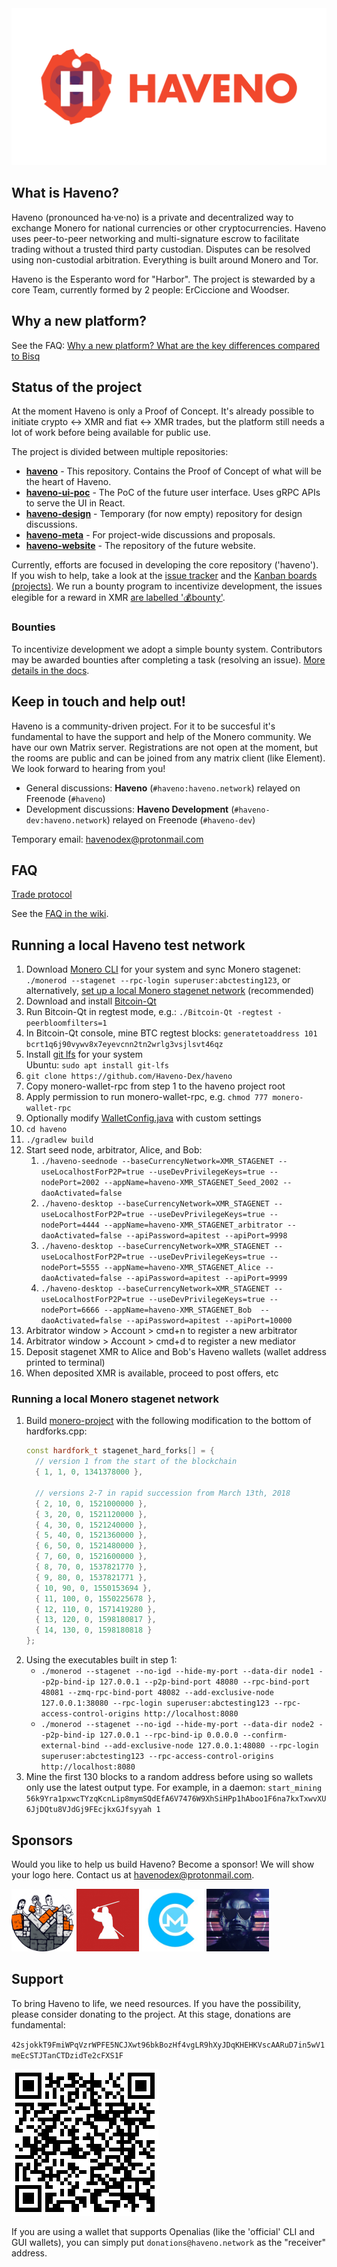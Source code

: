 <div align="center"> 
  <img src="https://raw.githubusercontent.com/haveno-dex/haveno-meta/721e52919b28b44d12b6e1e5dac57265f1c05cda/logo/haveno_logo_landscape.svg" alt="Haveno logo">
</div>

## What is Haveno?

Haveno (pronounced ha‧ve‧no) is a private and decentralized way to exchange Monero for national currencies or other cryptocurrencies. Haveno uses peer-to-peer networking and multi-signature escrow to facilitate trading without a trusted third party custodian. Disputes can be resolved using non-custodial arbitration. Everything is built around Monero and Tor.

Haveno is the Esperanto word for "Harbor". The project is stewarded by a core Team, currently formed by 2 people: ErCiccione and Woodser.

## Why a new platform?

See the FAQ: [Why a new platform? What are the key differences compared to Bisq](https://github.com/haveno-dex/haveno/wiki/FAQ#why-a-new-platform-what-are-the-key-differences-compared-to-bisq)

## Status of the project

At the moment Haveno is only a Proof of Concept. It's already possible to initiate crypto <-> XMR and fiat <-> XMR trades, but the platform still needs a lot of work before being available for public use.

The project is divided between multiple repositories:

- **[haveno](https://github.com/haveno-dex/haveno)** - This repository. Contains the Proof of Concept of what will be the heart of Haveno.
- **[haveno-ui-poc](https://github.com/haveno-dex/haveno-ui-poc)** - The PoC of the future user interface. Uses gRPC APIs to serve the UI in React.
- **[haveno-design](https://github.com/haveno-dex/haveno-design)** - Temporary (for now empty) repository for design discussions.
- **[haveno-meta](https://github.com/haveno-dex/haveno-meta)** - For project-wide discussions and proposals.
- **[haveno-website](https://github.com/haveno-dex/haveno-website)** - The repository of the future website.

Currently, efforts are focused in developing the core repository ('haveno'). If you wish to help, take a look at the [issue tracker](https://github.com/haveno-dex/haveno/issues) and the [Kanban boards (projects)](https://github.com/haveno-dex/haveno/projects). We run a bounty program to incentivize development, the issues elegible for a reward in XMR [are labelled '💰bounty'](https://github.com/haveno-dex/haveno/labels/%F0%9F%92%B0bounty).

### Bounties

To incentivize development we adopt a simple bounty system. Contributors may be awarded bounties after completing a task (resolving an issue). [More details in the docs](https://github.com/erciccione/haveno/blob/master/docs/bounties.md).

## Keep in touch and help out!

Haveno is a community-driven project. For it to be succesful it's fundamental to have the support and help of the Monero community. We have our own Matrix server. Registrations are not open at the moment, but the rooms are public and can be joined from any matrix client (like Element). We look forward to hearing from you!

- General discussions: **Haveno** (`#haveno:haveno.network`) relayed on Freenode (`#haveno`)
- Development discussions: **Haveno Development** (`#haveno-dev:haveno.network`) relayed on Freenode (`#haveno-dev`)

Temporary email: havenodex@protonmail.com

## FAQ

[Trade protocol](docs/trade-protocol.md)

See the [FAQ in the wiki](https://github.com/haveno-dex/haveno/wiki/FAQ).

## Running a local Haveno test network

1. Download [Monero CLI](https://www.getmonero.org/downloads/) for your system and sync Monero stagenet: `./monerod --stagenet --rpc-login superuser:abctesting123`, or alternatively, [set up a local Monero stagenet network](#running-a-local-monero-stagenet-network) (recommended)
3. Download and install [Bitcoin-Qt](https://bitcoin.org/en/download)
4. Run Bitcoin-Qt in regtest mode, e.g.: `./Bitcoin-Qt -regtest -peerbloomfilters=1`
5. In Bitcoin-Qt console, mine BTC regtest blocks: `generatetoaddress 101 bcrt1q6j90vywv8x7eyevcnn2tn2wrlg3vsjlsvt46qz`
6. Install [git lfs](https://git-lfs.github.com) for your system<br>
  Ubuntu: `sudo apt install git-lfs`
7. `git clone https://github.com/Haveno-Dex/haveno`
8. Copy monero-wallet-rpc from step 1 to the haveno project root
9. Apply permission to run monero-wallet-rpc, e.g. `chmod 777 monero-wallet-rpc`
10. Optionally modify [WalletConfig.java](core/src/main/java/bisq/core/btc/setup/WalletConfig.java) with custom settings
11. `cd haveno`
12. `./gradlew build`
13. Start seed node, arbitrator, Alice, and Bob:
    1. `./haveno-seednode --baseCurrencyNetwork=XMR_STAGENET --useLocalhostForP2P=true --useDevPrivilegeKeys=true --nodePort=2002 --appName=haveno-XMR_STAGENET_Seed_2002 --daoActivated=false`
    2. `./haveno-desktop --baseCurrencyNetwork=XMR_STAGENET --useLocalhostForP2P=true --useDevPrivilegeKeys=true --nodePort=4444 --appName=haveno-XMR_STAGENET_arbitrator --daoActivated=false --apiPassword=apitest --apiPort=9998`
    3. `./haveno-desktop --baseCurrencyNetwork=XMR_STAGENET --useLocalhostForP2P=true --useDevPrivilegeKeys=true --nodePort=5555 --appName=haveno-XMR_STAGENET_Alice --daoActivated=false --apiPassword=apitest --apiPort=9999`
    4. `./haveno-desktop --baseCurrencyNetwork=XMR_STAGENET --useLocalhostForP2P=true --useDevPrivilegeKeys=true --nodePort=6666 --appName=haveno-XMR_STAGENET_Bob  --daoActivated=false --apiPassword=apitest --apiPort=10000`
14. Arbitrator window > Account > cmd+n to register a new arbitrator
15. Arbitrator window > Account > cmd+d to register a new mediator
16. Deposit stagenet XMR to Alice and Bob's Haveno wallets (wallet address printed to terminal)
17. When deposited XMR is available, proceed to post offers, etc

### Running a local Monero stagenet network

1. Build [monero-project](https://github.com/monero-project/monero) with the following modification to the bottom of hardforks.cpp:
    ```c++
    const hardfork_t stagenet_hard_forks[] = {
      // version 1 from the start of the blockchain
      { 1, 1, 0, 1341378000 },
      
      // versions 2-7 in rapid succession from March 13th, 2018
      { 2, 10, 0, 1521000000 },
      { 3, 20, 0, 1521120000 },
      { 4, 30, 0, 1521240000 },
      { 5, 40, 0, 1521360000 },
      { 6, 50, 0, 1521480000 },
      { 7, 60, 0, 1521600000 },
      { 8, 70, 0, 1537821770 },
      { 9, 80, 0, 1537821771 },
      { 10, 90, 0, 1550153694 },
      { 11, 100, 0, 1550225678 },
      { 12, 110, 0, 1571419280 },
      { 13, 120, 0, 1598180817 },
      { 14, 130, 0, 1598180818 }
    };
    ```
2. Using the executables built in step 1:
    * `./monerod --stagenet --no-igd --hide-my-port --data-dir node1 --p2p-bind-ip 127.0.0.1 --p2p-bind-port 48080 --rpc-bind-port 48081 --zmq-rpc-bind-port 48082 --add-exclusive-node 127.0.0.1:38080 --rpc-login superuser:abctesting123 --rpc-access-control-origins http://localhost:8080`
    * `./monerod --stagenet --no-igd --hide-my-port --data-dir node2 --p2p-bind-ip 127.0.0.1 --rpc-bind-ip 0.0.0.0 --confirm-external-bind --add-exclusive-node 127.0.0.1:48080 --rpc-login superuser:abctesting123 --rpc-access-control-origins http://localhost:8080`
4. Mine the first 130 blocks to a random address before using so wallets only use the latest output type.  For example, in a daemon: `start_mining 56k9Yra1pxwcTYzqKcnLip8mymSQdEfA6V7476W9XhSiHPp1hAboo1F6na7kxTxwvXU6JjDQtu8VJdGj9FEcjkxGJfsyyah 1`

## Sponsors

Would you like to help us build Haveno? Become a sponsor! We will show your logo here. Contact us at havenodex@protonmail.com.

<a href="https://getmonero.org"><img src="/media/sponsors/monero-community.png" title="Monero community" alt="Monero community logo" width="100px"></a>
<a href="https://samouraiwallet.com/"><img src="/media/sponsors/samourai.png" title="Samourai wallet" alt="Samourai wallet logo" width="100px"></a>
<a href="https://cakewallet.com/"><img src="/media/sponsors/cake-logo-blue.jpg" title="Cake wallet" alt="Cake wallet logo" width="100px"></a>
<a href="https://twitter.com/DonYakka"><img src="/media/sponsors/donyakka.jpg" title="Don Yakka" alt="Don Yakka logo" width="100px"></a>

## Support

To bring Haveno to life, we need resources. If you have the possibility, please consider donating to the project. At this stage, donations are fundamental:

`42sjokkT9FmiWPqVzrWPFE5NCJXwt96bkBozHf4vgLR9hXyJDqKHEHKVscAARuD7in5wV1meEcSTJTanCTDzidTe2cFXS1F`

![Qr code](https://raw.githubusercontent.com/haveno-dex/haveno/master/media/qrhaveno.png)

If you are using a wallet that supports Openalias (like the 'official' CLI and GUI wallets), you can simply put `donations@haveno.network` as the "receiver" address.